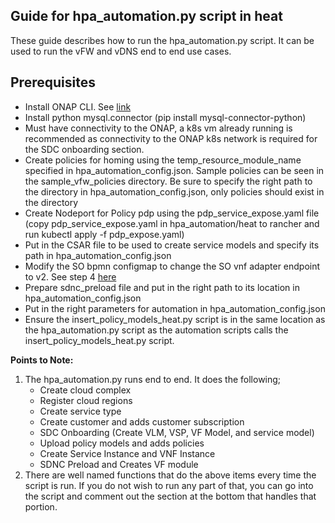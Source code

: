 ## Guide for hpa_automation.py script in heat

These guide describes how to run the hpa_automation.py script. It can be used to run the vFW and vDNS end to end use cases.

## Prerequisites

- Install ONAP CLI. See [link](https://onap.readthedocs.io/en/dublin/submodules/cli.git/docs/installation_guide.html)
- Install python mysql.connector (pip install mysql-connector-python)
- Must have connectivity to the ONAP, a k8s vm already running is recommended as connectivity to the ONAP k8s network is required for the SDC onboarding section.
- Create policies for homing using the temp_resource_module_name specified in hpa_automation_config.json. Sample policies can be seen in the sample_vfw_policies directory. Be sure to specify the right path to the directory in hpa_automation_config.json, only policies should exist in the directory
- Create Nodeport for Policy pdp using the pdp_service_expose.yaml file (copy pdp_service_expose.yaml in hpa_automation/heat to rancher and run kubectl apply -f pdp_expose.yaml)
- Put in the CSAR file to be used to create service models and specify its path in hpa_automation_config.json
- Modify the SO bpmn configmap to change the SO vnf adapter endpoint to v2. See step 4 [here](https://onap.readthedocs.io/en/casablanca/submodules/integration.git/docs/docs_vfwHPA.html#docs-vfw-hpa)
- Prepare sdnc_preload file and put in the right path to its location in hpa_automation_config.json 
- Put in the right parameters for automation in hpa_automation_config.json
- Ensure the insert_policy_models_heat.py script is in the same location as the hpa_automation.py script as the automation scripts calls the insert_policy_models_heat.py script.

**Points to Note:**

1. The hpa_automation.py runs end to end. It does the following;
   - Create cloud complex
   - Register cloud regions
   - Create service type
   - Create customer and adds customer subscription
   - SDC Onboarding (Create VLM, VSP, VF Model, and service model)
   - Upload policy models and adds policies
   - Create Service Instance and VNF Instance
   - SDNC Preload and Creates VF module
2. There are well named functions that do the above items every time the script is run. If you do not wish to run any part of that, you can go into the script and comment out the section at the bottom that handles that portion.
